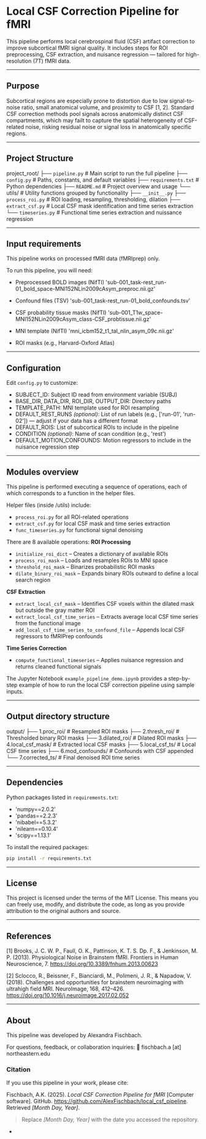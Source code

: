 # Local CSF Correction Pipeline for fMRI

This pipeline performs local cerebrospinal fluid (CSF) artifact correction to improve subcortical fMRI signal quality. It includes steps for ROI preprocessing, CSF extraction, and nuisance regression — tailored for high-resolution (7T) fMRI data.

--- 
## Purpose
Subcortical regions are especially prone to distortion due to low signal-to-noise ratio, small anatomical volume, and proximity to CSF [1, 2]. Standard CSF correction methods pool signals across anatomically distinct CSF compartments, which may failt to capture the spatial heterogeneity of CSF-related noise, risking residual noise or signal loss in anatomically specific regions.

---
## Project Structure
project_root/ ├── `pipeline.py` # Main script to run the full pipeline ├── `config.py` # Paths, constants, and default variables ├── `requirements.txt` # Python dependencies ├── `README.md` # Project overview and usage └── utils/ # Utility functions grouped by functionality ├── `__init__.py` ├── `process_roi.py` # ROI loading, resampling, thresholding, dilation ├── `extract_csf.py` # Local CSF mask identification and time series extraction └── `timeseries.py` # Functional time series extraction and nuissance regression

--- 
## Input requirements
This pipeline works on processed fMRI data (fMRIprep) only.

To run this pipeline, you will need:

- Preprocessed BOLD images (NifTI)
    'sub-001_task-rest_run-01_bold_space-MNI152NLin2009cAsym_preproc.nii.gz'

- Confound files (TSV) 
    'sub-001_task-rest_run-01_bold_confounds.tsv'

- CSF probability tissue masks (NifTI)
    'sub-001_T1w_space-MNI152NLin2009cAsym_class-CSF_probtissue.nii.gz'

- MNI template (NifTI)
    'mni_icbm152_t1_tal_nlin_asym_09c.nii.gz'

- ROI masks (e.g., Harvard-Oxford Atlas)


---
## Configuration 
Edit `config.py` to customize:
- SUBJECT_ID: Subject ID read from environment variable (SUBJ)
- BASE_DIR, DATA_DIR, ROI_DIR, OUTPUT_DIR: Directory paths
- TEMPLATE_PATH: MNI template used for ROI resampling
- DEFAULT_REST_RUNS *(optional)*: List of run labels (e.g., ['run-01', 'run-02']) — adjust if your data has a different format
- DEFAULT_ROIS: List of subcortical ROIs to include in the pipeline
- CONDITION *(optional)*: Name of scan condition (e.g., 'rest')
- DEFAULT_MOTION_CONFOUNDS: Motion regressors to include in the nuisance regression step

---
## Modules overview
This pipeline is performed executing a sequence of operations, each of which corresponds to a function in the helper files.

Helper files (inside /utils) include:
- `process_roi.py` for all ROI-related operations
- `extract_csf.py` for local CSF mask and time series extraction
- `func_timeseries.py` for functional signal denoising

There are 8 available operations:
**ROI Processing**
- `initialize_roi_dict` – Creates a dictionary of available ROIs
- `process_roi_mask` – Loads and resamples ROIs to MNI space
- `threshold_roi_mask` – Binarizes probabilistic ROI masks
- `dilate_binary_roi_mask` – Expands binary ROIs outward to define a local search region

**CSF Extraction**
- `extract_local_csf_mask` – Identifies CSF voxels within the dilated mask but outside the gray matter ROI
- `extract_local_csf_time_series` – Extracts average local CSF time series from the functional image
- `add_local_csf_time_series_to_confound_file` – Appends local CSF regressors to fMRIPrep confounds

**Time Series Correction**
- `compute_functional_timeseries` – Applies nuisance regression and returns cleaned functional signals


The Jupyter Notebook `example_pipeline_demo.ipynb` provides a step-by-step example of how to run the local CSF correction pipeline using sample inputs.

---
## Output directory structure
output/ ├── 1.proc_roi/ # Resampled ROI masks ├── 2.thresh_roi/ # Thresholded binary ROI masks ├── 3.dilated_roi/ # Dilated ROI masks ├── 4.local_csf_mask/ # Extracted local CSF masks ├── 5.local_csf_ts/ # Local CSF time series ├── 6.mod_confounds/ # Confounds with CSF appended └── 7.corrected_ts/ # Final denoised ROI time series

---
## Dependencies
Python packages listed in `requirements.txt`:

- 'numpy==2.0.2'
- 'pandas==2.2.3'
- 'nibabel==5.3.2'
- 'nilearn==0.10.4'
- 'scipy==1.13.1'

To install the required packages:
```bash
pip install -r requirements.txt
```
---
## License 
This project is licensed under the terms of the MIT License. This means you can freely use, modify, and distribute the code, as long as you provide attribution to the original authors and source.

---
## References 
[1] Brooks, J. C. W. P., Faull, O. K., Pattinson, K. T. S. Dp. F., & Jenkinson, M. P. (2013). Physiological Noise in Brainstem fMRI. Frontiers in Human Neuroscience, 7. https://doi.org/10.3389/fnhum.2013.00623

[2] Sclocco, R., Beissner, F., Bianciardi, M., Polimeni, J. R., & Napadow, V. (2018). Challenges and opportunities for brainstem neuroimaging with ultrahigh field MRI. NeuroImage, 168, 412–426. https://doi.org/10.1016/j.neuroimage.2017.02.052

---
## About 
This pipeline was developed by Alexandra Fischbach.

For questions, feedback, or collaboration inquiries: 📧 fischbach.a [at] northeastern.edu

### Citation 
If you use this pipeline in your work, please cite:

Fischbach, A.K. (2025). *Local CSF Correction Pipeline for fMRI* [Computer software]. GitHub. https://github.com/AlexFischbach/local_csf_pipeline. Retrieved *[Month Day, Year]*.
> Replace *[Month Day, Year]* with the date you accessed the repository.

-